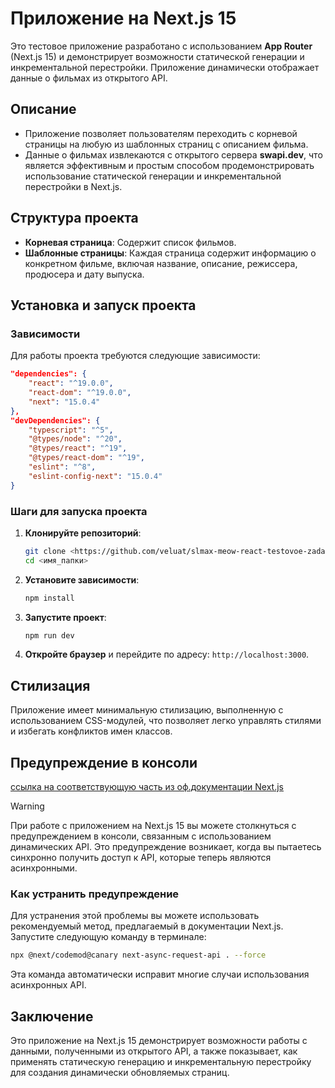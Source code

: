 # Приложение на Next.js 15

Это тестовое приложение разработано с использованием **App Router** (Next.js 15) и демонстрирует возможности статической генерации и инкрементальной перестройки. Приложение динамически отображает данные о фильмах из открытого API.

## Описание

- Приложение позволяет пользователям переходить с корневой страницы на любую из шаблонных страниц с описанием фильма.
- Данные о фильмах извлекаются с открытого сервера **swapi.dev**, что является эффективным и простым способом продемонстрировать использование статической генерации и инкрементальной перестройки в Next.js.

## Структура проекта

- **Корневая страница**: Содержит список фильмов.
- **Шаблонные страницы**: Каждая страница содержит информацию о конкретном фильме, включая название, описание, режиссера, продюсера и дату выпуска.

## Установка и запуск проекта

### Зависимости

Для работы проекта требуются следующие зависимости:

```json
"dependencies": {
    "react": "^19.0.0",
    "react-dom": "^19.0.0",
    "next": "15.0.4"
},
"devDependencies": {
    "typescript": "^5",
    "@types/node": "^20",
    "@types/react": "^19",
    "@types/react-dom": "^19",
    "eslint": "^8",
    "eslint-config-next": "15.0.4"
}
```

### Шаги для запуска проекта

1. **Клонируйте репозиторий**:
   ```bash
   git clone <https://github.com/veluat/slmax-meow-react-testovoe-zadanie.git>
   cd <имя_папки>
   ```

2. **Установите зависимости**:
   ```bash
   npm install
   ```

3. **Запустите проект**:
   ```bash
   npm run dev
   ```

4. **Откройте браузер** и перейдите по адресу: `http://localhost:3000`.

## Стилизация

Приложение имеет минимальную стилизацию, выполненную с использованием CSS-модулей, что позволяет легко управлять стилями и избегать конфликтов имен классов.

## Предупреждение в консоли

[ссылка на соответствующую часть из оф.документации Next.js](https://nextjs.org/docs/messages/sync-dynamic-apis)

> [!WARNING]
>При работе с приложением на Next.js 15 вы можете столкнуться с предупреждением в консоли, связанным с использованием динамических API. Это предупреждение возникает, когда вы пытаетесь синхронно получить доступ к API, которые теперь являются асинхронными.

### Как устранить предупреждение
Для устранения этой проблемы вы можете использовать рекомендуемый метод, предлагаемый в документации Next.js. Запустите следующую команду в терминале:

```bash
npx @next/codemod@canary next-async-request-api . --force
```
Эта команда автоматически исправит многие случаи использования асинхронных API.

## Заключение

Это приложение на Next.js 15 демонстрирует возможности работы с данными, полученными из открытого API, а также показывает, как применять статическую генерацию и инкрементальную перестройку для создания динамически обновляемых страниц.
